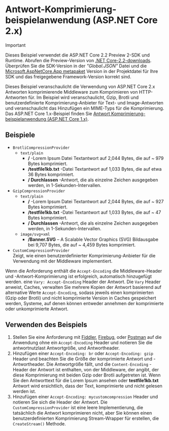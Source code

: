 # <a name="response-compression-sample-application-aspnet-core-2x"></a>Antwort-Komprimierung-beispielanwendung (ASP.NET Core 2.x)

> [!IMPORTANT]
> Dieses Beispiel verwendet die ASP.NET Core 2.2 Preview 2-SDK und Runtime. Abrufen die Preview-Version von [.NET Core-2.2-downloads](https://www.microsoft.com/net/download/dotnet-core/2.2). Überprüfen Sie die SDK-Version in der *"Global.JSON"* Datei und die [Microsoft.AspNetCore.App metapaket](xref:fundamentals/metapackage-app) Version in der Projektdatei für Ihre SDK und das freigegebene Framework-Version korrekt sind.

Dieses Beispiel veranschaulicht die Verwendung von ASP.NET Core 2.x Antworten komprimierende Middleware zum Komprimieren von HTTP-Antworten für. Im Beispiel wird veranschaulicht, Gzip, Brotli und benutzerdefinierte Komprimierung-Anbieter für Text- und Image-Antworten und veranschaulicht das Hinzufügen ein MIME-Typs für die Komprimierung. Das ASP.NET Core 1.x-Beispiel finden Sie [Antwort Komprimierung-beispielanwendung (ASP.NET Core 1.x)](https://github.com/aspnet/Docs/tree/master/aspnetcore/performance/response-compression/samples/1.x).

## <a name="examples-in-this-sample"></a>Beispiele

* `BrotliCompressionProvider`
  * `text/plain`
    * **/** -Lorem Ipsum Datei Textantwort auf 2,044 Bytes, die auf ~ 979 Bytes komprimiert.
    * **/testfile1kb.txt** -Datei Textantwort auf 1,033 Bytes, die auf etwa 36 Bytes komprimiert.
    * **/ Durchlassen** -Antwort, die als einzelne Zeichen ausgegeben werden, in 1-Sekunden-Intervallen.
* `GzipCompressionProvider`
  * `text/plain`
    * **/** -Lorem Ipsum Datei Textantwort auf 2,044 Bytes, die auf ~ 927 Bytes komprimiert.
    * **/testfile1kb.txt** -Datei Textantwort auf 1,033 Bytes, die auf ~ 47 Bytes komprimiert.
    * **/ Durchlassen** -Antwort, die als einzelne Zeichen ausgegeben werden, in 1-Sekunden-Intervallen.
  * `image/svg+xml`
    * **/Banner.SVG** – A Scalable Vector Graphics (SVG) Bildausgabe bei 9,707 Bytes, die auf ~ 4,459 Bytes komprimiert.
* `CustomCompressionProvider`<br>Zeigt, wie einen benutzerdefinierter Komprimierung-Anbieter für die Verwendung mit der Middleware implementiert.

Wenn die Anforderung enthält die `Accept-Encoding` die Middleware-Header und -Antwort-Komprimierung ist erfolgreich, automatisch hinzugefügt werden. eine `Vary: Accept-Encoding` Header der Antwort. Die `Vary` Header anweist, Caches, verwalten Sie mehrere Kopien der Antwort basierend auf alternative Werte `Accept-Encoding`, sodass jeweils einen komprimierten (Gzip oder Brotli) und nicht komprimierte Version in Caches gespeichert werden, Systeme, auf denen können entweder annehmen der komprimierte oder unkomprimierte Antwort.

## <a name="using-the-sample"></a>Verwenden des Beispiels

1. Stellen Sie eine Anforderung mit [Fiddler](http://www.telerik.com/fiddler), [Firebug](http://getfirebug.com/), oder [Postman](https://www.getpostman.com/) auf die Anwendung ohne ein `Accept-Encoding` Header und notieren Sie die antwortnutzlast Antwortgröße, und Antwortheader.
1. Hinzufügen einer `Accept-Encoding: br` oder `Accept-Encoding: gzip` Header und beachten Sie die Größe der komprimierte Antwort und -Antwortheader. Die Antwortgröße fällt, und die `Content-Encoding` -Header der Antwort ist enthalten, von der Middleware, der angibt, der diese Komprimierung mit beiden Gzip oder Brotli aufgetreten ist. Wenn Sie den Antworttext für die Lorem Ipsum ansehen oder **testfile1kb.txt** Antwort wird ersichtlich, dass der Text, komprimierte und nicht gelesen werden ist.
1. Hinzufügen einer `Accept-Encoding: mycustomcompression` Header und notieren Sie sich die Header der Antwort. Die `CustomCompressionProvider` ist eine leere Implementierung, die tatsächlich die Antwort komprimieren nicht, aber Sie können einen benutzerdefinierten Komprimierung Stream-Wrapper für erstellen, die `CreateStream()` Methode.
